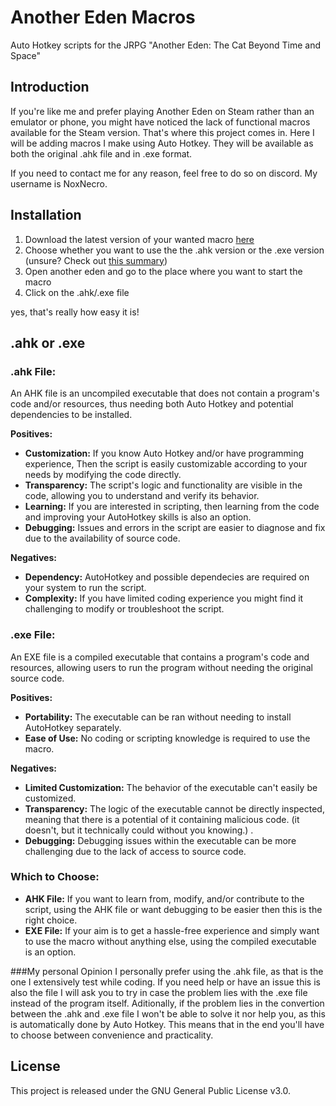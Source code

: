 # Another Eden Macros
Auto Hotkey scripts for the JRPG "Another Eden: The Cat Beyond Time and Space"

## Introduction

If you're like me and prefer playing Another Eden on Steam rather than an emulator or phone, you might have noticed the lack of functional macros available for the Steam version. 
That's where this project comes in. Here I will be adding macros I make using Auto Hotkey. They will be available as both the original .ahk file and in .exe format.

If you need to contact me for any reason, feel free to do so on discord. My username is NoxNecro. 


## Installation
1. Download the latest version of your wanted macro [here](https://github.com/NoxNecro/Another-Eden-AutoHotkey/releases/latest)
2. Choose whether you want to use the the .ahk version or the .exe version (unsure? Check out [this summary](https://github.com/NoxNecro/Another-Eden-AutoHotkey/blob/main/README.md#ahk-or-exe))
3. Open another eden and go to the place where you want to start the macro
4. Click on the .ahk/.exe file

 yes, that's really how easy it is!


## .ahk or .exe

### .ahk File:

An AHK file is an uncompiled executable that does not contain a program's code and/or resources, thus needing both Auto Hotkey and potential dependencies to be installed.

**Positives:**
- **Customization:** If you know Auto Hotkey and/or have programming experience, Then the script is easily customizable according to your needs by modifying the code directly.
- **Transparency:** The script's logic and functionality are visible in the code, allowing you to understand and verify its behavior.
- **Learning:** If you are interested in scripting, then learning from the code and improving your AutoHotkey skills is also an option.
- **Debugging:** Issues and errors in the script are easier to diagnose and fix due to the availability of source code.

**Negatives:**
- **Dependency:** AutoHotkey and possible dependecies are required on your system to run the script.
- **Complexity:** If you have limited coding experience you might find it challenging to modify or troubleshoot the script.

### .exe File:

An EXE file is a compiled executable that contains a program's code and resources, allowing users to run the program without needing the original source code.

**Positives:**
- **Portability:**  The executable can be ran without needing to install AutoHotkey separately.
- **Ease of Use:** No coding or scripting knowledge is required to use the macro.

**Negatives:**
- **Limited Customization:** The behavior of the executable can't easily be customized.
- **Transparency:** The logic of the executable cannot be directly inspected, meaning that there is a potential of it containing malicious code. (it doesn't, but it technically could without you knowing.) .
- **Debugging:** Debugging issues within the executable can be more challenging due to the lack of access to source code.

### Which to Choose:
- **AHK File:** If you want to learn from, modify, and/or contribute to the script, using the AHK file or want debugging to be easier then this is the right choice.
- **EXE File:** If your aim is to get a hassle-free experience and simply want to use the macro without anything else, using the compiled executable is an option.

###My personal Opinion
I personally prefer using the .ahk file, as that is the one I extensively test while coding. If you need help or have an issue this is also the file I will ask you to try in case the problem lies with the .exe file instead of the program itself. Aditionally, if the problem lies in the convertion between the .ahk and .exe file I won't be able to solve it nor help you, as this is automatically done by Auto Hotkey. This means that in the end you'll have to choose between convenience and practicality. 

## License
This project is released under the GNU General Public License v3.0. 
 

